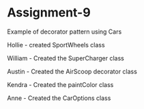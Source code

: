 # Assignment-9
Example of decorator pattern using Cars

Hollie - created SportWheels class

William - Created the SuperCharger class

Austin - Created the AirScoop decorator class

Kendra - Created the paintColor class

Anne - Created the CarOptions class

